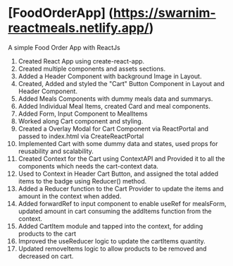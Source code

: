 # [FoodOrderApp] (https://swarnim-reactmeals.netlify.app/)

A simple Food Order App with ReactJs

1. Created React App using create-react-app.
2. Created multiple components and assets sections.
3. Added a Header Component with background Image in Layout.
4. Created, Added and styled the "Cart" Button Component in Layout and Header Component.
5. Added Meals Components with dummy meals data and summarys.
6. Added Individual Meal Items, created Card and meal components.
7. Added Form, Input Component to MealItems
8. Worked along Cart component and styling.
9. Created a Overlay Modal for Cart Component via ReactPortal and passed to index.html via CreateReactPortal
10. Implemented Cart with some dummy data and states, used props for reusability and scalability.
11. Created Context for the Cart using ContextAPI and Provided it to all the components which needs the cart-context data.
12. Used to Context in Header Cart Button, and assigned the total added items to the badge using Reducer() method.
13. Added a Reducer function to the Cart Provider to update the items and amount in the context when added.
14. Added forwardRef to input component to enable useRef for mealsForm, updated amount in cart consuming the addItems function from the context.
15. Added CartItem module and tapped into the context, for adding products to the cart
16. Improved the useReducer logic to update the cartItems quantity.
17. Updated removeItems logic to allow products to be removed and decreased on cart.
